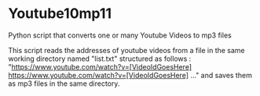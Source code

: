 # Youtube10mp11
Python script that converts one or many Youtube Videos to mp3 files


This script reads the addresses of youtube videos from a file in the same working directory named "list.txt" structured as follows :
"https://www.youtube.com/watch?v=[VideoIdGoesHere]
https://www.youtube.com/watch?v=[VideoIdGoesHere]
..."
and saves them as mp3 files in the same directory.
